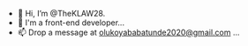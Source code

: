 - 👋 Hi, I’m @TheKLAW28.
- 👀 I'm a front-end developer...
- 📫 Drop a message at olukoyababatunde2020@gmail.com ...

<!---
TheKLAW28/TheKLAW28 is a ✨ special ✨ repository because its `README.md` (this file) appears on your GitHub profile.
You can click the Preview link to take a look at your changes.
--->
